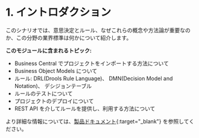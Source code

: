# 1. イントロダクション

このシナリオでは、意思決定とルール、なぜこれらの概念や方法論が重要なのか、この分野の業界標準は何かについて紹介します。

**このモジュールに含まれるトピック:**

- Business Central でプロジェクトをインポートする方法について
- Business Object Models について
- ルール: DRL(Drools Rule Language)、 DMN(Decision Model and Notation)、 デシジョンテーブル
- ルールのテストについて
- プロジェクトのデプロイについて
- REST API を介してルールを提供し、利用する方法について

より詳細な情報については、[製品ドキュメント](https://access.redhat.com/documentation/ja-jp/red_hat_decision_manager/){:target="_blank"} を参照してください。
